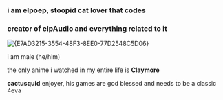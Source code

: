 ### i am elpoep, stoopid cat lover that codes
### creator of elpAudio and everything related to it
![{E7AD3215-3554-48F3-8EE0-77D2548C5D06}](https://github.com/user-attachments/assets/52f30b8f-8584-4ed0-8571-a33ca294629a)


i am male (he/him)

the only anime i watched in my entire life is **Claymore**

**cactusquid** enjoyer, his games are god blessed and needs to be a classic 4eva

